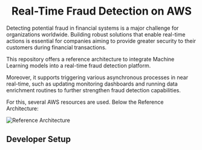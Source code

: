 <h1 align="center">Real-Time Fraud Detection on AWS </h1>

Detecting potential fraud in financial systems is a major challenge for organizations worldwide. Building robust solutions that enable real-time actions is essential for companies aiming to provide greater security to their customers during financial transactions.

This repository offers a reference architecture to integrate Machine Learning models into a real-time fraud detection platform.

Moreover, it supports triggering various asynchronous processes in near real-time, such as updating monitoring dashboards and running data enrichment routines to further strengthen fraud detection capabilities.

For this, several AWS resources are used. Below the Reference Architecture:

![Reference Architecture](./assets/aws-arch.png)


## Developer Setup
